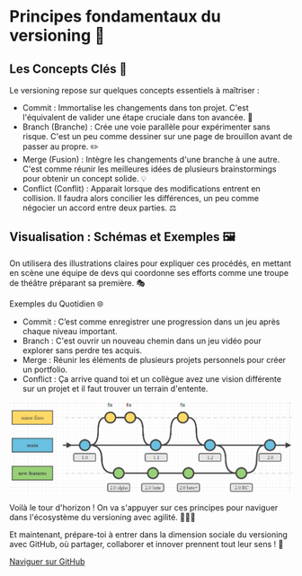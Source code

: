 # Principes fondamentaux du versioning 📘

## Les Concepts Clés 🔑

Le versioning repose sur quelques concepts essentiels à maîtriser :
- Commit : Immortalise les changements dans ton projet. C'est l'équivalent de valider une étape cruciale dans ton avancée. 🏁
- Branch (Branche) : Crée une voie parallèle pour expérimenter sans risque. C'est un peu comme dessiner sur une page de brouillon avant de passer au propre. ✏️
- Merge (Fusion) : Intègre les changements d'une branche à une autre. C'est comme réunir les meilleures idées de plusieurs brainstormings pour obtenir un concept solide. 💡
- Conflict (Conflit) : Apparait lorsque des modifications entrent en collision. Il faudra alors concilier les différences, un peu comme négocier un accord entre deux parties. ⚖️

## Visualisation : Schémas et Exemples 🖼️

On utilisera des illustrations claires pour expliquer ces procédés, en mettant en scène une équipe de devs qui coordonne ses efforts comme une troupe de théâtre préparant sa première. 🎭

Exemples du Quotidien 🌐
- Commit : C’est comme enregistrer une progression dans un jeu après chaque niveau important.
- Branch : C'est ouvrir un nouveau chemin dans un jeu vidéo pour explorer sans perdre tes acquis.
- Merge : Réunir les éléments de plusieurs projets personnels pour créer un portfolio.
- Conflict : Ça arrive quand toi et un collègue avez une vision différente sur un projet et il faut trouver un terrain d'entente.

![ShémaProjet](Images/Versioning.png)

Voilà le tour d'horizon ! On va s'appuyer sur ces principes pour naviguer dans l'écosystème du versioning avec agilité. 🏃‍♂️💨

Et maintenant, prépare-toi à entrer dans la dimension sociale du versioning avec GitHub, où partager, collaborer et innover prennent tout leur sens ! 🚀

[Naviguer sur GitHub](https://github.com/g404-code-gaming/Cours-Versioning-GitHub/blob/main/Cour/3.Naviguer%20sur%20GitHub.md)

